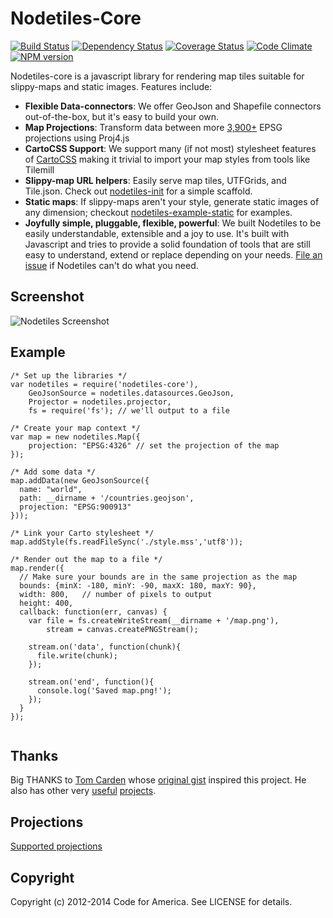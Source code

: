 Nodetiles-Core
=============

[![Build Status](https://travis-ci.org/nodetiles/nodetiles-core.png?branch=master)](https://travis-ci.org/nodetiles/nodetiles-core)
[![Dependency Status](https://gemnasium.com/nodetiles/nodetiles-core.png)](https://gemnasium.com/nodetiles/nodetiles-core)
[![Coverage Status](https://coveralls.io/repos/nodetiles/nodetiles-core/badge.png?branch=master)](https://coveralls.io/r/nodetiles/nodetiles-core?branch=master)
[![Code Climate](https://codeclimate.com/github/nodetiles/nodetiles-core.png)](https://codeclimate.com/github/nodetiles/nodetiles-core)
[![NPM version](https://badge.fury.io/js/nodetiles-core.png)](http://badge.fury.io/js/nodetiles-core)


Nodetiles-core is a javascript library for rendering map tiles suitable for slippy-maps and static images. Features include:

- **Flexible Data-connectors**: We offer GeoJson and Shapefile connectors out-of-the-box, but it's easy to build your own.
- **Map Projections**: Transform data between more [3,900+](https://github.com/yuletide/node-proj4js-defs/blob/master/epsg.js) EPSG projections using Proj4.js
- **CartoCSS Support**: We support many (if not most) stylesheet features of [CartoCSS](http://mapbox.com/tilemill/docs/manual/carto/) making it trivial to import your map styles from tools like Tilemill
- **Slippy-map URL helpers**: Easily serve map tiles, UTFGrids, and Tile.json. Check out [nodetiles-init](https://github.com/nodetiles/nodetiles-init) for a simple scaffold.
- **Static maps**: If slippy-maps aren't your style, generate static images of any dimension; checkout [nodetiles-example-static](https://github.com/nodetiles/nodetiles-example-static) for examples.
- **Joyfully simple, pluggable, flexible, powerful**: We built Nodetiles to be easily understandable, extensible and a joy to use. It's built with Javascript and tries to provide a solid foundation of tools that are still easy to understand, extend or replace depending on your needs. [File an issue](https://github.com/nodetiles/nodetiles-core/issues/new) if Nodetiles can't do what you need.

Screenshot
-------

![Nodetiles Screenshot](https://raw.github.com/nodetiles/nodetiles-core/master/screenshot.png)


Example
-------
```
/* Set up the libraries */
var nodetiles = require('nodetiles-core'),
    GeoJsonSource = nodetiles.datasources.GeoJson,
    Projector = nodetiles.projector,
    fs = require('fs'); // we'll output to a file

/* Create your map context */
var map = new nodetiles.Map({
    projection: "EPSG:4326" // set the projection of the map
});

/* Add some data */
map.addData(new GeoJsonSource({
  name: "world",
  path: __dirname + '/countries.geojson',
  projection: "EPSG:900913"
}));

/* Link your Carto stylesheet */
map.addStyle(fs.readFileSync('./style.mss','utf8'));

/* Render out the map to a file */
map.render({
  // Make sure your bounds are in the same projection as the map
  bounds: {minX: -180, minY: -90, maxX: 180, maxY: 90},
  width: 800,   // number of pixels to output
  height: 400,
  callback: function(err, canvas) {
    var file = fs.createWriteStream(__dirname + '/map.png'),
        stream = canvas.createPNGStream();

    stream.on('data', function(chunk){
      file.write(chunk);
    });

    stream.on('end', function(){
      console.log('Saved map.png!');
    });
  }
});


```

Thanks
-------

Big THANKS to [Tom Carden](https://github.com/RandomEtc) whose [original gist](https://gist.github.com/668577) inspired this project. He also has other very [useful](https://github.com/RandomEtc/nodemap) [projects](https://github.com/RandomEtc/shapefile-js).

Projections
-----------
[Supported projections](https://github.com/yuletide/node-proj4js-defs)

Copyright
---------
Copyright (c) 2012-2014 Code for America. See LICENSE for details.

